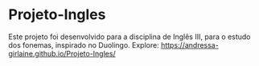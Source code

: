 # Projeto-Ingles
Este projeto foi desenvolvido para a disciplina de Inglês III, para o estudo dos fonemas, inspirado no Duolingo.
Explore: https://andressa-girlaine.github.io/Projeto-Ingles/
